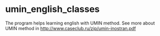 # umin_english_classes
The program helps learning english with UMIN method. See more about UMIN method in http://www.caseclub.ru/zip/umin-inostran.pdf
